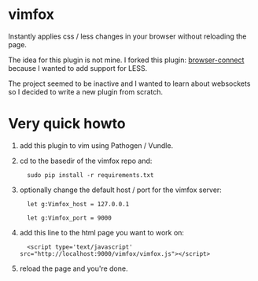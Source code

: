 vimfox
======

Instantly applies css / less changes in your browser without reloading the page.

The idea for this plugin is not mine. I forked this plugin: [browser-connect](https://github.com/Bogdanp/browser-connect.vim)
because I wanted to add support for LESS. 

The project seemed to be inactive and I wanted to learn about websockets so 
I decided to write a new plugin from scratch.


Very quick howto
================

1. add this plugin to vim using Pathogen / Vundle.
2. cd to the basedir of the vimfox repo and:

         sudo pip install -r requirements.txt

3. optionally change the default host / port for the vimfox server:

         let g:Vimfox_host = 127.0.0.1

         let g:Vimfox_port = 9000

4. add this line to the html page you want to work on:

         <script type='text/javascript' src="http://localhost:9000/vimfox/vimfox.js"></script>

5. reload the page and you're done.
